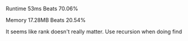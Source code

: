 Runtime
53ms
Beats 70.06%

Memory
17.28MB
Beats 20.54%

It seems like rank doesn't really matter. Use recursion when doing find
